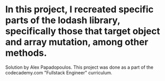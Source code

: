 # In this project, I recreated specific parts of the lodash library, specifically those that target object and array mutation, among other methods.

 Solution by Alex Papadopoulos. This project was done as a part of the codecademy.com "Fullstack Engineer" curriculum.